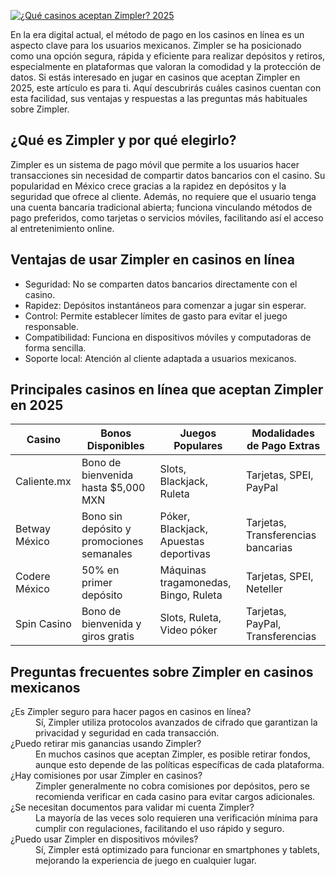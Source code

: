 [![¿Qué casinos aceptan Zimpler? 2025](https://123-caf.pages.dev/gitsignup.png)](https://vrmoo.ru/Bt82HjjY)

<p>En la era digital actual, el método de pago en los casinos en línea es un aspecto clave para los usuarios mexicanos. Zimpler se ha posicionado como una opción segura, rápida y eficiente para realizar depósitos y retiros, especialmente en plataformas que valoran la comodidad y la protección de datos. Si estás interesado en jugar en casinos que aceptan Zimpler en 2025, este artículo es para ti. Aquí descubrirás cuáles casinos cuentan con esta facilidad, sus ventajas y respuestas a las preguntas más habituales sobre Zimpler.</p>  <h2>¿Qué es Zimpler y por qué elegirlo?</h2> <p>Zimpler es un sistema de pago móvil que permite a los usuarios hacer transacciones sin necesidad de compartir datos bancarios con el casino. Su popularidad en México crece gracias a la rapidez en depósitos y la seguridad que ofrece al cliente. Además, no requiere que el usuario tenga una cuenta bancaria tradicional abierta; funciona vinculando métodos de pago preferidos, como tarjetas o servicios móviles, facilitando así el acceso al entretenimiento online.</p>  <h2>Ventajas de usar Zimpler en casinos en línea</h2> <ul>   <li>Seguridad: No se comparten datos bancarios directamente con el casino.</li>   <li>Rapidez: Depósitos instantáneos para comenzar a jugar sin esperar.</li>   <li>Control: Permite establecer límites de gasto para evitar el juego responsable.</li>   <li>Compatibilidad: Funciona en dispositivos móviles y computadoras de forma sencilla.</li>   <li>Soporte local: Atención al cliente adaptada a usuarios mexicanos.</li> </ul>  <h2>Principales casinos en línea que aceptan Zimpler en 2025</h2> <table>   <thead>     <tr>       <th>Casino</th>       <th>Bonos Disponibles</th>       <th>Juegos Populares</th>       <th>Modalidades de Pago Extras</th>     </tr>   </thead>   <tbody>     <tr>       <td>Caliente.mx</td>       <td>Bono de bienvenida hasta $5,000 MXN</td>       <td>Slots, Blackjack, Ruleta</td>       <td>Tarjetas, SPEI, PayPal</td>     </tr>     <tr>       <td>Betway México</td>       <td>Bono sin depósito y promociones semanales</td>       <td>Póker, Blackjack, Apuestas deportivas</td>       <td>Tarjetas, Transferencias bancarias</td>     </tr>     <tr>       <td>Codere México</td>       <td>50% en primer depósito</td>       <td>Máquinas tragamonedas, Bingo, Ruleta</td>       <td>Tarjetas, SPEI, Neteller</td>     </tr>     <tr>       <td>Spin Casino</td>       <td>Bono de bienvenida y giros gratis</td>       <td>Slots, Ruleta, Video póker</td>       <td>Tarjetas, PayPal, Transferencias</td>     </tr>   </tbody> </table>  <h2>Preguntas frecuentes sobre Zimpler en casinos mexicanos</h2> <dl>   <dt>¿Es Zimpler seguro para hacer pagos en casinos en línea?</dt>   <dd>Sí, Zimpler utiliza protocolos avanzados de cifrado que garantizan la privacidad y seguridad en cada transacción.</dd>    <dt>¿Puedo retirar mis ganancias usando Zimpler?</dt>   <dd>En muchos casinos que aceptan Zimpler, es posible retirar fondos, aunque esto depende de las políticas específicas de cada plataforma.</dd>    <dt>¿Hay comisiones por usar Zimpler en casinos?</dt>   <dd>Zimpler generalmente no cobra comisiones por depósitos, pero se recomienda verificar en cada casino para evitar cargos adicionales.</dd>    <dt>¿Se necesitan documentos para validar mi cuenta Zimpler?</dt>   <dd>La mayoría de las veces solo requieren una verificación mínima para cumplir con regulaciones, facilitando el uso rápido y seguro.</dd>    <dt>¿Puedo usar Zimpler en dispositivos móviles?</dt>   <dd>Sí, Zimpler está optimizado para funcionar en smartphones y tablets, mejorando la experiencia de juego en cualquier lugar.</dd> </dl>